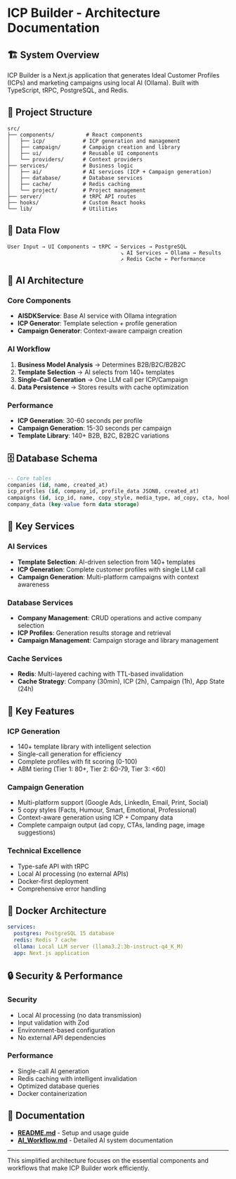 # ICP Builder - Architecture Documentation

## 🏗️ System Overview

ICP Builder is a Next.js application that generates Ideal Customer Profiles (ICPs) and marketing campaigns using local AI (Ollama). Built with TypeScript, tRPC, PostgreSQL, and Redis.

## 📁 Project Structure

```text
src/
├── components/          # React components
│   ├── icp/            # ICP generation and management
│   ├── campaign/       # Campaign creation and library
│   ├── ui/             # Reusable UI components
│   └── providers/      # Context providers
├── services/           # Business logic
│   ├── ai/             # AI services (ICP + Campaign generation)
│   ├── database/       # Database services
│   ├── cache/          # Redis caching
│   └── project/        # Project management
├── server/             # tRPC API routes
├── hooks/              # Custom React hooks
└── lib/                # Utilities
```

## 🔄 Data Flow

```text
User Input → UI Components → tRPC → Services → PostgreSQL
                                    ↘︎ AI Services → Ollama → Results
                                    ↗︎ Redis Cache ← Performance
```

## 🧠 AI Architecture

### Core Components

- **AISDKService**: Base AI service with Ollama integration
- **ICP Generator**: Template selection + profile generation
- **Campaign Generator**: Context-aware campaign creation

### AI Workflow

1. **Business Model Analysis** → Determines B2B/B2C/B2B2C
2. **Template Selection** → AI selects from 140+ templates
3. **Single-Call Generation** → One LLM call per ICP/Campaign
4. **Data Persistence** → Stores results with cache optimization

### Performance

- **ICP Generation**: 30-60 seconds per profile
- **Campaign Generation**: 15-30 seconds per campaign
- **Template Library**: 140+ B2B, B2C, B2B2C variations

## 🗄️ Database Schema

```sql
-- Core tables
companies (id, name, created_at)
icp_profiles (id, company_id, profile_data JSONB, created_at)
campaigns (id, icp_id, name, copy_style, media_type, ad_copy, cta, hooks, landing_page_copy, created_at)
company_data (key-value form data storage)
```

## 🔧 Key Services

### AI Services

- **Template Selection**: AI-driven selection from 140+ templates
- **ICP Generation**: Complete customer profiles with single LLM call
- **Campaign Generation**: Multi-platform campaigns with context awareness

### Database Services

- **Company Management**: CRUD operations and active company selection
- **ICP Profiles**: Generation results storage and retrieval
- **Campaign Management**: Campaign storage and library management

### Cache Services

- **Redis**: Multi-layered caching with TTL-based invalidation
- **Cache Strategy**: Company (30min), ICP (2h), Campaign (1h), App State (24h)

## 🎯 Key Features

### ICP Generation

- 140+ template library with intelligent selection
- Single-call generation for efficiency
- Complete profiles with fit scoring (0-100)
- ABM tiering (Tier 1: 80+, Tier 2: 60-79, Tier 3: <60)

### Campaign Generation

- Multi-platform support (Google Ads, LinkedIn, Email, Print, Social)
- 5 copy styles (Facts, Humour, Smart, Emotional, Professional)
- Context-aware generation using ICP + Company data
- Complete campaign output (ad copy, CTAs, landing page, image suggestions)

### Technical Excellence

- Type-safe API with tRPC
- Local AI processing (no external APIs)
- Docker-first deployment
- Comprehensive error handling

## 🐳 Docker Architecture

```yaml
services:
  postgres: PostgreSQL 15 database
  redis: Redis 7 cache
  ollama: Local LLM server (llama3.2:3b-instruct-q4_K_M)
  app: Next.js application
```

## 🔒 Security & Performance

### Security

- Local AI processing (no data transmission)
- Input validation with Zod
- Environment-based configuration
- No external API dependencies

### Performance

- Single-call AI generation
- Redis caching with intelligent invalidation
- Optimized database queries
- Docker containerization

## 📖 Documentation

- **[README.md](README.md)** - Setup and usage guide
- **[AI_Workflow.md](AI_Workflow.md)** - Detailed AI system documentation

---

This simplified architecture focuses on the essential components and workflows that make ICP Builder work efficiently.
